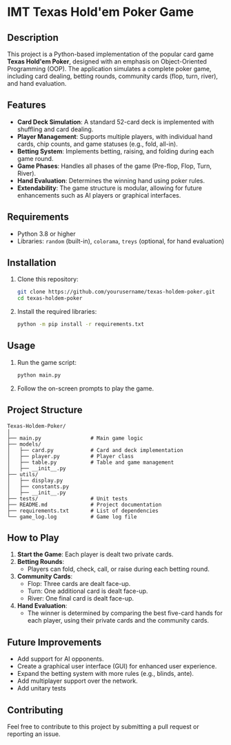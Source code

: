 # IMT Texas Hold'em Poker Game

## Description
This project is a Python-based implementation of the popular card game **Texas Hold'em Poker**, designed with an emphasis on Object-Oriented Programming (OOP). The application simulates a complete poker game, including card dealing, betting rounds, community cards (flop, turn, river), and hand evaluation.

## Features
- **Card Deck Simulation**: A standard 52-card deck is implemented with shuffling and card dealing.
- **Player Management**: Supports multiple players, with individual hand cards, chip counts, and game statuses (e.g., fold, all-in).
- **Betting System**: Implements betting, raising, and folding during each game round.
- **Game Phases**: Handles all phases of the game (Pre-flop, Flop, Turn, River).
- **Hand Evaluation**: Determines the winning hand using poker rules.
- **Extendability**: The game structure is modular, allowing for future enhancements such as AI players or graphical interfaces.

## Requirements
- Python 3.8 or higher
- Libraries: `random` (built-in), `colorama`, `treys` (optional, for hand evaluation)

## Installation
1. Clone this repository:
   ```bash
   git clone https://github.com/yourusername/texas-holdem-poker.git
   cd texas-holdem-poker
   ```
2. Install the required libraries:
   ```bash
   python -m pip install -r requirements.txt
   ```

## Usage
1. Run the game script:
   ```bash
   python main.py
   ```
2. Follow the on-screen prompts to play the game.

## Project Structure
```
Texas-Holdem-Poker/
│
├── main.py                # Main game logic
├── models/
│   ├── card.py            # Card and deck implementation
│   ├── player.py          # Player class
│   ├── table.py           # Table and game management
│   ├── __init__.py
├── utils/
│   ├── display.py
│   ├── constants.py
│   ├── __init__.py
├── tests/                 # Unit tests
├── README.md              # Project documentation
├── requirements.txt       # List of dependencies
└── game_log.log           # Game log file
```

## How to Play
1. **Start the Game**: Each player is dealt two private cards.
2. **Betting Rounds**:
   - Players can fold, check, call, or raise during each betting round.
3. **Community Cards**:
   - Flop: Three cards are dealt face-up.
   - Turn: One additional card is dealt face-up.
   - River: One final card is dealt face-up.
4. **Hand Evaluation**:
   - The winner is determined by comparing the best five-card hands for each player, using their private cards and the community cards.

## Future Improvements
- Add support for AI opponents.
- Create a graphical user interface (GUI) for enhanced user experience.
- Expand the betting system with more rules (e.g., blinds, ante).
- Add multiplayer support over the network.
- Add unitary tests

## Contributing
Feel free to contribute to this project by submitting a pull request or reporting an issue.